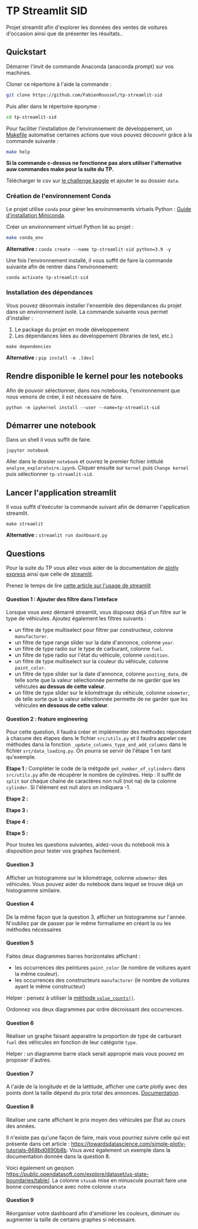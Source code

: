 # TP Streamlit SID

Projet streamlit afin d'explorer les données des ventes de voitures d'occasion ainsi que de présenter les résultats..

## Quickstart

Démarrer l'invit de commande Anaconda (anaconda prompt) sur vos machines.

Cloner ce répertoire à l'aide la commande : 
``` bash 
git clone https://github.com/FabienRoussel/tp-streamlit-sid
```

Puis aller dans le répertoire éponyme :
``` bash 
cd tp-streamlit-sid
```

Pour faciliter l'installation de l'environnement de développement, un [Makefile](Makefile) automatise certaines actions
que vous pouvez découvrir grâce à la commande suivante :
``` bash
make help
```

**Si la commande c-dessus ne fonctionne pas alors utiliser l'alternative auw commandes make pour la suite du TP.**

Télécharger le csv sur [le challenge kaggle](https://www.kaggle.com/datasets/austinreese/craigslist-carstrucks-data?resource=download) et ajouter le au dossier `data`.

### Création de l'environnement Conda

Le projet utilise `conda` pour gérer les environnements virtuels Python : [Guide d'installation Miniconda](https://docs.conda.io/en/latest/miniconda.html).

Créer un environnement virtuel Python lié au projet :
``` bash
make conda_env
```

**Alternative :** `conda create --name tp-streamlit-sid python=3.9 -y` 


Une fois l'environnement installé, il vous suffit de faire la commande suivante afin de rentrer dans l'environnement:
``` bash
conda activate tp-streamlit-sid
```

### Installation des dépendances

Vous pouvez désormais installer l'ensemble des dépendances du projet dans un environnement isolé.
La commande suivante vous permet d'installer :
1. Le package du projet en mode développement
2. Les dépendances liées au développement (libraries de test, etc.)
```shell
make dependencies
```
**Alternative :** `pip install -e .[dev]` 

## Rendre disponible le kernel pour les notebooks
Afin de pouvoir sélectionner, dans nos notebooks, l'environnement que nous venons de créer, il est nécessaire de faire.
``` shell
python -m ipykernel install --user --name=tp-streamlit-sid
```

## Démarrer une notebook
Dans un shell il vous suffit de faire.
``` shell
jupyter notebook
```

Aller dans le dossier `notebook` et ouvrez le premier fichier intitulé `analyse_exploratoire.ipynb`.
Cliquer ensuite sur `kernel` puis `Change kernel` puis sélectionner `tp-streamlit-sid`.


## Lancer l'application streamlit
Il vous suffit d'éxécuter la commande suivant afin de démarrer l'application streamlit.
```shell
make streamlit
```

**Alternative :** `streamlit run dashboard.py` 

## Questions 

Pour la suite du TP vous allez vous aider de la documentation de [plotly express](https://plotly.com/python/plotly-express/) ainsi que celle de [streamlit](https://docs.streamlit.io/).

Prenez le temps de lire [cette article sur l'usage de streamlit](https://blog.octo.com/creer-une-web-app-interactive-en-10min-avec-streamlit/) 


#### Question 1 : Ajouter des filtre dans l'inteface
Lorsque vous avez démarré streamlit, vous disposez déjà d'un filtre sur le type de véhicules. Ajoutez également les filtres suivants :
- un filtre de type multiselect pour filtrer par constructeur, colonne `manufacturer`.
- un filtre de type range slider sur la date d'annonce, colonne `year`.
- un filtre de type radio sur le type de carburant, colonne `fuel`.
- un filtre de type radio sur l'état du véhicule, colonne `condition`.
- un filtre de type multiselect sur la couleur du véhicule, colonne `paint_color`.
- un filtre de type slider sur la date d'annonce, colonne `posting_date`,
de telle sorte que la valeur sélectionnée permette de ne garder que les véhicules **au dessus de cette valeur**.
- un filtre de type slider sur le kilométrage du véhicule, colonne `odometer`, 
de telle sorte que la valeur sélectionnée permette de ne garder que les véhicules **en dessous de cette valeur**.


#### Question 2 : feature engineering
Pour cette question, il faudra créer et implémenter des méthodes répondant à chacune des étapes dans le fichier `src/utils.py`
et il faudra appeler ces méthodes dans la fonction `_update_columns_type_and_add_columns` dans le fichier `src/data_loading.py`.
On pourra se servir de l'étape 1 en tant qu'exemple.

**Etape 1 :**
Compléter le code de la métgode `get_number_of_cylinders` dans `src/utils.py` afin de récupérer le nombre de cylindres.
Help : Il suffit de `split` sur chaque chaine de caractères non null (not na) de la colonne `cylinder`.
Si l'élément est null alors on indiquera -1.

**Etape 2 :**

**Etape 3 :**

**Etape 4 :**

**Etape 5 :**


Pour toutes les questions suivantes, aidez-vous du notebook mis à disposition pour tester vos graphes facilement.

#### Question 3 
Afficher un histogramme sur le kilométrage, colonne `odometer` des véhicules. 
Vous pouvez aider du notebook dans lequel se trouve déjà un histogramme similaire. 

#### Question 4 
De la même façon que la question 3, afficher un histogramme sur l'année. 
N'oubliez par de passer par le même formalisme en créant la ou les méthodes nécessaires

#### Question 5 
Faites deux diagrammes barres horizontales affichant :
- les occurrences des peintures `paint_color` (le nombre de voitures ayant la même couleur). 
- les occurrences des constructeurs `manufacturer` (le nombre de voitures ayant le même constructeur)

Helper : pensez à utiliser la [méthode `value_counts()`](https://pandas.pydata.org/docs/reference/api/pandas.DataFrame.value_counts.html).

Ordonnez vos deux diagrammes par ordre décroissant des occurrences.

#### Question 6 

Réaliser un graphe faisant apparaitre la proportion de type de carburant `fuel` des véhicules en fonction de leur catégorie `type`.

Helper : un diagramme barre stack serait approprié mais vous pouvez en proposer d'autres.


#### Question 7
A l'aide de la longitude et de la lattitude, afficher une carte plotly avec des points dont la taille dépend du prix total des annonces. 
[Documentation](https://plotly.com/python/bubble-maps/).

#### Question 8

Réaliser une carte affichant le prix moyen des véhicules par État au cours des années. 

Il n'existe pas qu'une façon de faire, mais vous pourriez suivre celle qui est présente dans cet article : 
https://towardsdatascience.com/simple-plotly-tutorials-868bd0890b8b.
Vous avez également un exemple dans la documentation donnée dans la question 8.

Voici également un geojson https://public.opendatasoft.com/explore/dataset/us-state-boundaries/table/. 
La colonne `stusab` mise en minuscule pourrait faire une bonne correspondance avec notre colonne `state`
 
#### Question 9 

Réorganiser votre dashboard afin d'améliorer les couleurs, diminuer ou augmenter la taille de certains graphes si nécessaire.